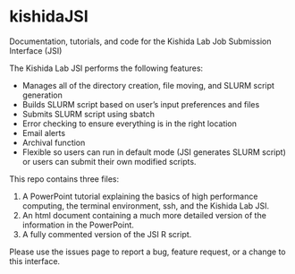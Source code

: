 # kishidaJSI
Documentation, tutorials, and code for the Kishida Lab Job Submission Interface (JSI)

The Kishida Lab JSI performs the following features:

* Manages all of the directory creation, file moving, and SLURM script generation
* Builds SLURM script based on user’s input preferences and files
* Submits SLURM script using sbatch
* Error checking to ensure everything is in the right location
* Email alerts
* Archival function
* Flexible so users can run in default mode (JSI generates SLURM script) or users can submit their own modified scripts.

This repo contains three files:

1. A PowerPoint tutorial explaining the basics of high performance computing, the terminal environment, ssh, and the Kishida Lab JSI.
2. An html document containing a much more detailed version of the information in the PowerPoint.
3. A fully commented version of the JSI R script.

Please use the issues page to report a bug, feature request, or a change to this interface.
